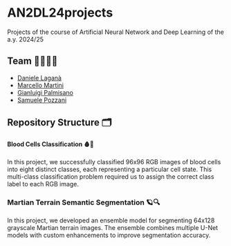 # AN2DL24projects

Projects of the course of Artificial Neural Network and Deep Learning of the a.y. 2024/25

 ## Team 👨🏻‍💻🚀

- [Daniele Laganà](https://github.com/danielelagana)
- [Marcello Martini](https://link.marcellomartini.tech/)
- [Gianluigi Palmisano](https://github.com/Gianlu01k)
- [Samuele Pozzani](https://github.com/sampozz)

## Repository Structure 🗂️

#### Blood Cells Classification 🩸🔬

In this project, we successfully classified 96x96 RGB images of blood cells into eight distinct classes, each representing a particular cell state. This multi-class classification problem required us to assign the correct class label to each RGB image.

### Martian Terrain Semantic Segmentation 🪐🔍

In this project, we developed an ensemble model for segmenting 64x128 grayscale Martian terrain images. The ensemble combines multiple U-Net models with custom enhancements to improve segmentation accuracy.
